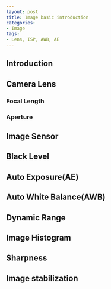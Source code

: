 ```yaml
---
layout: post
title: Image basic introduction
categories:
- Image
tags:
- Lens, ISP, AWB, AE
---
```

## **Introduction**
## **Camera Lens**
### **Focal Length**
### **Aperture**
## **Image Sensor**
## **Black Level**
## **Auto Exposure(AE)**
## **Auto White Balance(AWB)**
## **Dynamic Range**
## **Image Histogram**
## **Sharpness**
## **Image stabilization**
